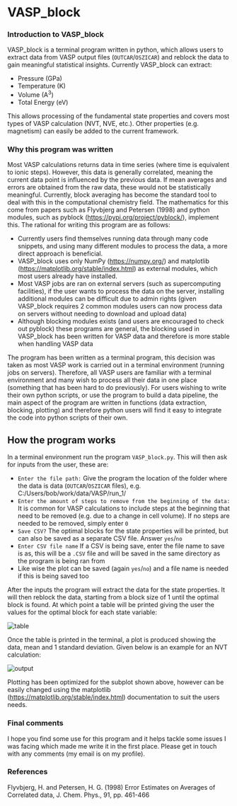 # VASP_block

### Introduction to VASP_block

VASP_block is a terminal program written in python, which allows users to extract data from VASP output files (`OUTCAR`/`OSZICAR`) and reblock the data to gain meaningful statistical insights. Currently VASP_block can extract:

-	Pressure (GPa)
-	Temperature (K)
-	Volume (A<sup>3</sup>)
-	Total Energy (eV)

This allows processing of the fundamental state properties and covers most types of VASP calculation (NVT, NVE, etc.). Other properties (e.g. magnetism) can easily be added to the current framework. 

### Why this program was written

Most VASP calculations returns data in time series (where time is equivalent to ionic steps). However, this data is generally correlated, meaning the current data point is influenced by the previous data. If mean averages and errors are obtained from the raw data, these would not be statistically meaningful. Currently, block averaging has become the standard tool to deal with this in the computational chemistry field. The mathematics for this come from papers such as Flyvbjerg and Petersen (1998) and python modules, such as pyblock (https://pypi.org/project/pyblock/), implement this. The rational for writing this program are as follows:

-	Currently users find themselves running data through many code snippets, and using many different modules to process the data, a more direct approach is beneficial.
-	VASP_block uses only NumPy (https://numpy.org/) and matplotlib (https://matplotlib.org/stable/index.html) as external modules, which most users already have installed.
-	Most VASP jobs are ran on external servers (such as supercomputing facilities), if the user wants to process the data on the server, installing additional modules can be difficult due to admin rights (given VASP_block requires 2 common modules users can now process data on servers without needing to download and upload data) 
-	Although blocking modules exists (and users are encouraged to check out pyblock) these programs are general, the blocking used in VASP_block has been written for VASP data and therefore is more stable when handling VASP data

The program has been written as a terminal program, this decision was taken as most VASP work is carried out in a terminal environment (running jobs on servers). Therefore, all VASP users are familiar with a terminal environment and many wish to process all their data in one place (something that has been hard to do previously). 
For users wishing to write their own python scripts, or use the program to build a data pipeline, the main aspect of the program are written in functions (data extraction, blocking, plotting) and therefore python users will find it easy to integrate the code into python scripts of their own. 

## How the program works

In a terminal environment run the program `VASP_block.py`. This will then ask for inputs from the user, these are:
-	`Enter the file path:` Give the program the location of the folder where the data is data (`OUTCAR`/`OSZICAR` files), e.g. C:/Users/bob/work/data/VASP/run_1/
-	`Enter the amount of steps to remove from the beginning of the data:` It is common for VASP calculations to include steps at the beginning that need to be removed (e.g. due to a change in cell volume). If no steps are needed to be removed, simply enter `0`
-	`Save CSV?` The optimal blocks for the state properties will be printed, but can also be saved as a separate CSV file. Answer `yes`/`no`
-	`Enter CSV file name` If a CSV is being save, enter the file name to save is as, this will be a `.CSV` file and will be saved in the same directory as the program is being ran from
-	Like wise the plot can be saved (again `yes`/`no`) and a file name is needed if this is being saved too

After the inputs the program will extract the data for the state properties. It will then reblock the data, starting from a block size of 1 until the optimal block is found. At which point a table will be printed giving the user the values for the optimal block for each state variable:

![table](https://user-images.githubusercontent.com/95185273/192792471-08b285c9-a5fb-4fb4-956f-ffabadd5242b.PNG)

Once the table is printed in the terminal, a plot is produced showing the data, mean and 1 standard deviation. Given below is an example for an NVT calculation:

![output](https://user-images.githubusercontent.com/95185273/192791559-87fe378b-388e-4c49-95b7-9320424bd091.png)

Plotting has been optimized for the subplot shown above, however can be easily changed using the matplotlib (https://matplotlib.org/stable/index.html) documentation to suit the users needs. 

### Final comments 
I hope you find some use for this program and it helps tackle some issues I was facing which made me write it in the first place. Please get in touch with any comments (my email is on my profile). 

###	References

Flyvbjerg, H. and Petersen, H. G. (1998) Error Estimates on Averages of Correlated data, J. Chem. Phys., 91, pp. 461-466
